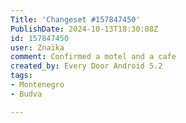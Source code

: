```yaml
---
Title: 'Changeset #157847450'
PublishDate: 2024-10-13T18:30:08Z
id: 157847450
user: Znaika
comment: Confirmed a motel and a cafe
created_by: Every Door Android 5.2
tags:
- Montenegro
- Budva

---
```

